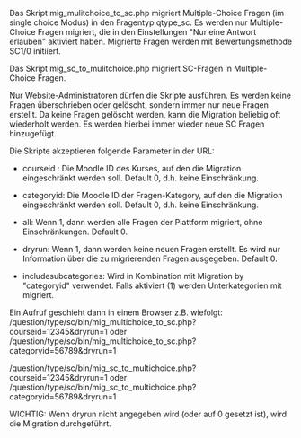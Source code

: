 Das Skript mig_mulitchoice_to_sc.php migriert Multiple-Choice Fragen (im single choice Modus) in
den Fragentyp qtype_sc. Es werden nur Multiple-Choice Fragen migriert, die in den Einstellungen 
"Nur eine Antwort erlauben" aktiviert haben. 
Migrierte Fragen werden mit Bewertungsmethode SC1/0 initiiert.

Das Skript mig_sc_to_mulitchoice.php migriert SC-Fragen in Multiple-Choice Fragen. 

Nur Website-Administratoren dürfen die Skripte ausführen.
Es werden keine Fragen überschrieben oder gelöscht, sondern immer nur neue Fragen erstellt.
Da keine Fragen gelöscht werden, kann die Migration beliebig oft wiederholt werden.
Es werden hierbei immer wieder neue SC Fragen hinzugefügt.


Die Skripte akzeptieren folgende Parameter in der URL:

 - courseid : Die Moodle ID des Kurses, auf den die Migration
   eingeschränkt werden soll. Default 0, d.h. keine Einschränkung.

 - categoryid: Die Moodle ID der Fragen-Kategory, auf den die Migration
   eingeschränkt werden soll. Default 0, d.h. keine Einschränkung.

 - all: Wenn 1, dann werden alle Fragen der Plattform migriert, ohne
   Einschränkungen.  Default 0.

 - dryrun: Wenn 1, dann werden keine neuen Fragen erstellt. Es wird nur
   Information über die zu migrierenden Fragen ausgegeben. Default 0.

 - includesubcategories: Wird in Kombination mit Migration by "categoryid"
   verwendet. Falls aktiviert (1) werden Unterkategorien mit migriert.

Ein Aufruf geschieht dann in einem Browser z.B. wiefolgt:
   <URL zum Moodle>/question/type/sc/bin/mig_multichoice_to_sc.php?courseid=12345&dryrun=1
oder 
   <URL zum Moodle>/question/type/sc/bin/mig_multichoice_to_sc.php?categoryid=56789&dryrun=1

   <URL zum Moodle>/question/type/sc/bin/mig_sc_to_multichoice.php?courseid=12345&dryrun=1
oder 
   <URL zum Moodle>/question/type/sc/bin/mig_sc_to_multichoice.php?categoryid=56789&dryrun=1


WICHTIG:
Wenn dryrun nicht angegeben wird (oder auf 0 gesetzt ist), wird die Migration durchgeführt.

